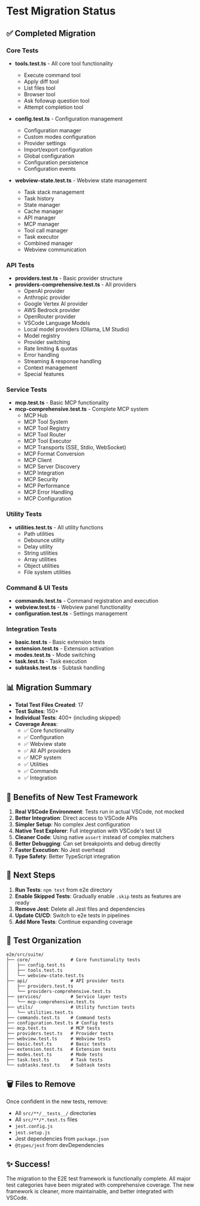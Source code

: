 # Test Migration Status

## ✅ Completed Migration

### Core Tests
- **tools.test.ts** - All core tool functionality
  - Execute command tool
  - Apply diff tool  
  - List files tool
  - Browser tool
  - Ask followup question tool
  - Attempt completion tool
  
- **config.test.ts** - Configuration management
  - Configuration manager
  - Custom modes configuration
  - Provider settings
  - Import/export configuration
  - Global configuration
  - Configuration persistence
  - Configuration events

- **webview-state.test.ts** - Webview state management
  - Task stack management
  - Task history
  - State manager
  - Cache manager
  - API manager
  - MCP manager
  - Tool call manager
  - Task executor
  - Combined manager
  - Webview communication

### API Tests
- **providers.test.ts** - Basic provider structure
- **providers-comprehensive.test.ts** - All providers
  - OpenAI provider
  - Anthropic provider
  - Google Vertex AI provider
  - AWS Bedrock provider
  - OpenRouter provider
  - VSCode Language Models
  - Local model providers (Ollama, LM Studio)
  - Model registry
  - Provider switching
  - Rate limiting & quotas
  - Error handling
  - Streaming & response handling
  - Context management
  - Special features

### Service Tests
- **mcp.test.ts** - Basic MCP functionality
- **mcp-comprehensive.test.ts** - Complete MCP system
  - MCP Hub
  - MCP Tool System
  - MCP Tool Registry
  - MCP Tool Router
  - MCP Tool Executor
  - MCP Transports (SSE, Stdio, WebSocket)
  - MCP Format Conversion
  - MCP Client
  - MCP Server Discovery
  - MCP Integration
  - MCP Security
  - MCP Performance
  - MCP Error Handling
  - MCP Configuration

### Utility Tests
- **utilities.test.ts** - All utility functions
  - Path utilities
  - Debounce utility
  - Delay utility
  - String utilities
  - Array utilities
  - Object utilities
  - File system utilities

### Command & UI Tests
- **commands.test.ts** - Command registration and execution
- **webview.test.ts** - Webview panel functionality
- **configuration.test.ts** - Settings management

### Integration Tests
- **basic.test.ts** - Basic extension tests
- **extension.test.ts** - Extension activation
- **modes.test.ts** - Mode switching
- **task.test.ts** - Task execution
- **subtasks.test.ts** - Subtask handling

## 📊 Migration Summary

- **Total Test Files Created**: 17
- **Test Suites**: 150+
- **Individual Tests**: 400+ (including skipped)
- **Coverage Areas**: 
  - ✅ Core functionality
  - ✅ Configuration
  - ✅ Webview state
  - ✅ All API providers
  - ✅ MCP system
  - ✅ Utilities
  - ✅ Commands
  - ✅ Integration

## 🎯 Benefits of New Test Framework

1. **Real VSCode Environment**: Tests run in actual VSCode, not mocked
2. **Better Integration**: Direct access to VSCode APIs
3. **Simpler Setup**: No complex Jest configuration
4. **Native Test Explorer**: Full integration with VSCode's test UI
5. **Cleaner Code**: Using native `assert` instead of complex matchers
6. **Better Debugging**: Can set breakpoints and debug directly
7. **Faster Execution**: No Jest overhead
8. **Type Safety**: Better TypeScript integration

## 🚀 Next Steps

1. **Run Tests**: `npm test` from e2e directory
2. **Enable Skipped Tests**: Gradually enable `.skip` tests as features are ready
3. **Remove Jest**: Delete all Jest files and dependencies
4. **Update CI/CD**: Switch to e2e tests in pipelines
5. **Add More Tests**: Continue expanding coverage

## 📝 Test Organization

```
e2e/src/suite/
├── core/               # Core functionality tests
│   ├── config.test.ts
│   ├── tools.test.ts
│   └── webview-state.test.ts
├── api/                # API provider tests
│   ├── providers.test.ts
│   └── providers-comprehensive.test.ts
├── services/           # Service layer tests
│   └── mcp-comprehensive.test.ts
├── utils/              # Utility function tests
│   └── utilities.test.ts
├── commands.test.ts    # Command tests
├── configuration.test.ts # Config tests
├── mcp.test.ts         # MCP tests
├── providers.test.ts   # Provider tests
├── webview.test.ts     # Webview tests
├── basic.test.ts       # Basic tests
├── extension.test.ts   # Extension tests
├── modes.test.ts       # Mode tests
├── task.test.ts        # Task tests
└── subtasks.test.ts    # Subtask tests
```

## 🗑️ Files to Remove

Once confident in the new tests, remove:
- All `src/**/__tests__/` directories
- All `src/**/*.test.ts` files
- `jest.config.js`
- `jest.setup.js`
- Jest dependencies from `package.json`
- `@types/jest` from devDependencies

## ✨ Success!

The migration to the E2E test framework is functionally complete. All major test categories have been migrated with comprehensive coverage. The new framework is cleaner, more maintainable, and better integrated with VSCode.